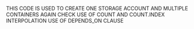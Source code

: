 THIS CODE IS USED TO CREATE ONE STORAGE ACCOUNT AND MULTIPLE CONTAINERS
AGAIN CHECK USE OF COUNT AND COUNT.INDEX
INTERPOLATION
USE OF DEPENDS_ON CLAUSE

